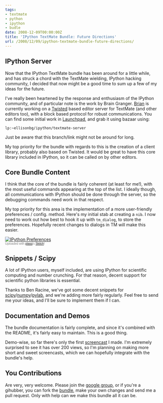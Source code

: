 ```yaml
---
tags:
- textmate
- python
- ipython
- budle
date: 2008-12-09T00:00:00Z
title: 'IPython TextMate Bundle: Future Directions'
url: /2008/12/09/ipython-textmate-bundle-future-directions/
---
```


IPython Server
--------------

Now that the IPython TextMate bundle has been around for a little while, and
has struck a chord with the TextMate wielding, IPython hacking community, I
decided that now might be a good time to sum up a few of my ideas for the
future.

I've really been heartened by the response and enthusiasm of the IPython community, and of particular note is the work by Brain Granger. [Brian](https://launchpad.net/~ellisonbg) is currently working on a [Twisted](http://twistedmatrix.com/trac/ "Twisted") based editor server for TextMate (and other editors too), with a block based protocol for robust communications. You can find some initial work in [Launchpad](https://code.launchpad.net/~ellisonbg/ipython/textmate-server), and grab it using bazaar using: 

    lp:~ellisonbg/ipython/textmate-server

Just be aware that this branch/link might not be around for long. 

My top priority for the bundle with regards to this is the creation of a client library, probably also based on Twisted. It would be great to have this core library included in IPython, so it can be called on by other editors.

Core Bundle Content
-------------------

I think that the core of the bundle is fairly coherent (at least for me!),
with the most useful commands appearing at the top of the list. I ideally though, all communications with IPython should be done through the server, so the debugging commands need work in that respect.

My top priority for this area is the implementation of a more user-friendly preferences / config. method. Here's my initial stab at creating a `nib`. I now need to work out how best to hook it up with `tm_dialog`, to store the preferences. Hopefully recent changes to dialogs in TM will make this easier.

<div class="thumbnail"><a href="http://skitch.com/mattfoster/79d6/ipython-preferences"><img src="http://img.skitch.com/20081209-8b84jym8fpiam2632jyptqr84m.preview.jpg" alt="IPython Preferences" /></a><br /><span style="font-family: Lucida Grande, Trebuchet, sans-serif, Helvetica, Arial; font-size: 10px; color: #808080">Uploaded with <a href="http://plasq.com/">plasq</a>'s <a href="http://skitch.com">Skitch</a>!</span></div>

Snippets / Scipy
----------------

A lot of IPython users, myself included, are using IPython for scientific computing and number crunching. For that reason, decent support for scientific python libraries is essential.

Thanks to Ben Racine, we've got some decent snippets for [scipy](http://www.scipy.org/ "SciPy -")/[numpy](http://numpy.scipy.org/ "Numpy Home Page")/[pylab](http://matplotlib.sourceforge.net/ "Overview &mdash; Matplotlib v0.98.3 documentation"), and we're adding more fairly regularly. Feel free to send me your ideas, and I'll be sure to implement them if I can.

Documentation and Demos
-----------------------

The bundle documentation is fairly complete, and since it's combined with the README, it's fairly easy to maintain. This is a good thing.

Demo-wise, so far there's only the first [screencast](http://www.vimeo.com/2281439 "IPython TextMate Bundle Demo on Vimeo") I made. I'm extremely surprised to see it has over 200 views, so I'm planning on making more short and sweet screencasts, which we can hopefully integrate with the bundle's help.

You Contributions
-----------------

Are very, very welcome. Please join the [google group](http://groups.google.com/group/ipython-tmbundle/ "ipython-tmbundle |
  Google Groups"), or if you're a gihubber, you can fork the [bundle](http://github.com/mattfoster/ipython-tmbundle/), make your own changes and send me a pull request. Only with help can we make this bundle all it can be.
